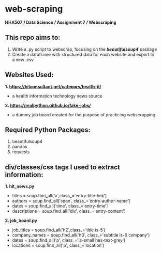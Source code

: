 # web-scraping
**HHA507 / Data Science / Assignment 7 / Webscraping**


## This repo aims to:
1. Write a .py script to webscrap, focusing on the __*beautifulsoup4*__ package
2. Create a dataframe with structured data for each website and export to a new .csv


## Websites Used:
**1. https://hitconsultant.net/category/health-it/**
- a health information technology news source

**2. https://realpython.github.io/fake-jobs/**
- a dummy job board created for the purpose of practicing webscrapping 

## Required Python Packages: 
1. beautifulsoup4
2. pandas
3. requests 

## div/classes/css tags I used to extract information:
**1. hit_news.py**
- titles = soup.find_all('a',class_='entry-title-link')
- authors = soup.find_all('span', class_='entry-author-name')
- dates = soup.find_all('time', class_='entry-time')
- descriptions = soup.find_all('div', class_='entry-content')

**2. job_board.py**
- job_titles = soup.find_all('h2',class_='title is-5')
- company_names = soup.find_all('h3', class_='subtitle is-6 company')
- dates = soup.find_all('p', class_='is-small has-text-grey')
- locations = soup.find_all('p', class_='location')